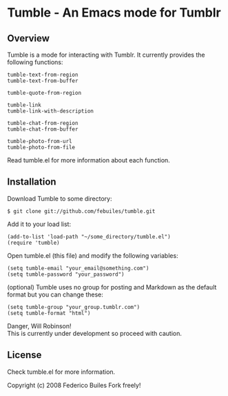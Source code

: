 Tumble - An Emacs mode for Tumblr
========================

Overview
--------     

Tumble is a mode for interacting with Tumblr. It currently
provides the following functions:

    tumble-text-from-region
    tumble-text-from-buffer

    tumble-quote-from-region

    tumble-link
    tumble-link-with-description

    tumble-chat-from-region
    tumble-chat-from-buffer

    tumble-photo-from-url
    tumble-photo-from-file

Read tumble.el for more information about each function.

Installation
------------
Download Tumble to some directory:

    $ git clone git://github.com/febuiles/tumble.git

Add it to your load list:

    (add-to-list 'load-path "~/some_directory/tumble.el")
    (require 'tumble)

Open tumble.el (this file) and modify the following variables:

    (setq tumble-email "your_email@something.com")
    (setq tumble-password "your_password")

(optional) Tumble uses no group for posting and Markdown as the default 
format but you can change these:

    (setq tumble-group "your_group.tumblr.com")
    (setq tumble-format "html")

Danger, Will Robinson!     
This is currently under development so proceed with caution.

License
-------

Check tumble.el for more information.

Copyright (c) 2008 Federico Builes
Fork freely!
